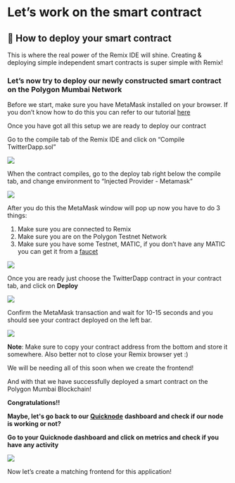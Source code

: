 
# Let’s work on the smart contract

## 🚀 How to deploy your smart contract

This is where the real power of the Remix IDE will shine. Creating & deploying simple independent smart contracts is super simple with Remix!

### Let’s now try to deploy our newly constructed smart contract on the Polygon Mumbai Network

Before we start, make sure you have MetaMask installed on your browser. If you don’t know how to do this you can refer to our tutorial [here](https://metaschool.so/course/understand-and-setup-metamask-account)

Once you have got all this setup we are ready to deploy our contract

Go to the compile tab of the Remix IDE and click on “Compile TwitterDapp.sol”

![](https://lh5.googleusercontent.com/m0RbmK9a6c1tBbGIcVp0GQ3xkIkCc86LSNEbIpurWKcTiMp_meTmKpNX0BpTzAzTmHuRKtGxkiUnzJk4b7lyJKM69PH4bgEuJT_AajL3XcR3RHWZhq_gihRpIBeb4p4IjnvXKjr2y51zO6WNGWddiKEQCyozqd73xauYuscDMSwyKipo1IFkIZbYoA)

When the contract compiles, go to the deploy tab right below the compile tab, and change environment to “Injected Provider - Metamask”

![](https://lh3.googleusercontent.com/X7Rr9mZQK41bu7moLw44fJiWjPnbS0jDfPPUgbLBiSN87ZMJEnnagb6MrJ4DlvyH5wxRqHLI1B5nvvP3Q7V6xiSUu7RNmugK66BQPvcYR-BSFkoN7jfS9_j_Y_M7lpcYw68k9RpICymad6klyUQ8594Q7r8V3OGJcyd7M2CVeCOZH9iFLvONHCjZSA)

After you do this the MetaMask window will pop up now you have to do 3 things:

1.  Make sure you are connected to Remix
2.  Make sure you are on the Polygon Testnet Network
3.  Make sure you have some Testnet, MATIC, if you don’t have any MATIC you can get it from a [faucet](https://mumbaifaucet.com/)  
      
    

[![](https://lh3.googleusercontent.com/OH98INhUgiPLb7oDUUXN6Sy1cRkYEdnNwO7P5jTH6GgSC3gJ64BaIQKAlCebjwS1jkVoIUxDDOQr4kg-YIdCawFr_4izmWxWDAfA0K_trrqN1R3JQuCrezyvw8x4tHPrrcXUyhwqK4t3QaU0389VF9onAzUfSwtOEFt5qiVngYKt9e-blZhGcPkDKg)](https://mumbaifaucet.com/)

Once you are ready just choose the TwitterDapp contract in your contract tab, and click on  **Deploy**

![](https://lh3.googleusercontent.com/EhEFLGKG1M25JgaR0_dGEy9s4LPA0HFRgbBkx2sQh1OdTGdQpXjc80hIYw-_FE76QjdMVh6ORfsJDLzjtWJkIEgWw5zA4JZXDOaQlJr3BhDLvEvmsX07JvFEV81flV3Z3sM0r4rwgwl49wNHOh9irxigyRcxukIt1mjvterURFxcqm9TpVONUkf5ew)

Confirm the MetaMask transaction and wait for 10-15 seconds and you should see your contract deployed on the left bar.

![](https://lh6.googleusercontent.com/e4scfPj333hYZmq04PSpGhLapxmiU9vctXlilGCbe7EAUUzo8wuMdgpCa6G6iau86AyHmd6CcxrhpfsOQjza7WaY7p-fM13ha5m0Gcrdxl74RnFambwauoAaooNLZ312wsxk-GkW_aDfKgA1rsLCkkHuzfzighE6SOZtlosETjA5wL27gZ26YhjVkA)

**Note**: Make sure to copy your contract address from the bottom and store it somewhere. Also better not to close your Remix browser yet :)

We will be needing all of this soon when we create the frontend!

And with that we have successfully deployed a smart contract on the Polygon Mumbai Blockchain!

**Congratulations!!**

**Maybe, let's go back to our** [**Quicknode**](https://www.quicknode.com/?utm_source=partner&utm_campaign=metaschool&utm_content=metaschool-guides&utm_medium=partner) **dashboard and check if our node is working or not?**

**Go to your Quicknode dashboard and click on metrics and check if you have any activity**

![](https://metaschool.s3-ap-southeast-1.amazonaws.com/images/wMLM1FGFDOVwZ2FNG6jUSjzhi4UNApZeNSe1hkg3.png)

Now let’s create a matching frontend for this application!